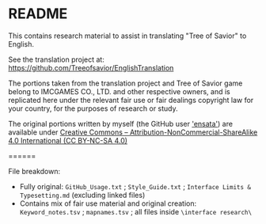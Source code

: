 # README

This contains research material to assist in translating "Tree of Savior" to English. 

See the translation project at: https://github.com/Treeofsavior/EnglishTranslation

The portions taken from the translation project and Tree of Savior game belong to IMCGAMES CO., LTD.  and other respective owners, and is replicated here under the relevant fair use or fair dealings copyright law for your country, for the purposes of research or study.

The original portions written by myself (the GitHub user ['ensata'](https://github.com/ensata)) are available under [Creative Commons – Attribution-NonCommercial-ShareAlike 4.0 International (CC BY-NC-SA 4.0)](http://creativecommons.org/licenses/by-nc-sa/4.0/)


======

File breakdown:
* Fully original: `GitHub_Usage.txt` ; `Style_Guide.txt` ; `Interface Limits & Typesetting.md` (excluding linked files)
* Contains mix of fair use material and original creation: `Keyword_notes.tsv` ; `mapnames.tsv` ; all files inside `\interface research\`
